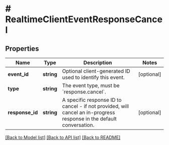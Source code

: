 # # RealtimeClientEventResponseCancel

## Properties

Name | Type | Description | Notes
------------ | ------------- | ------------- | -------------
**event_id** | **string** | Optional client-generated ID used to identify this event. | [optional]
**type** | **string** | The event type, must be &#x60;response.cancel&#x60;. |
**response_id** | **string** | A specific response ID to cancel - if not provided, will cancel an  in-progress response in the default conversation. | [optional]

[[Back to Model list]](../../README.md#models) [[Back to API list]](../../README.md#endpoints) [[Back to README]](../../README.md)
